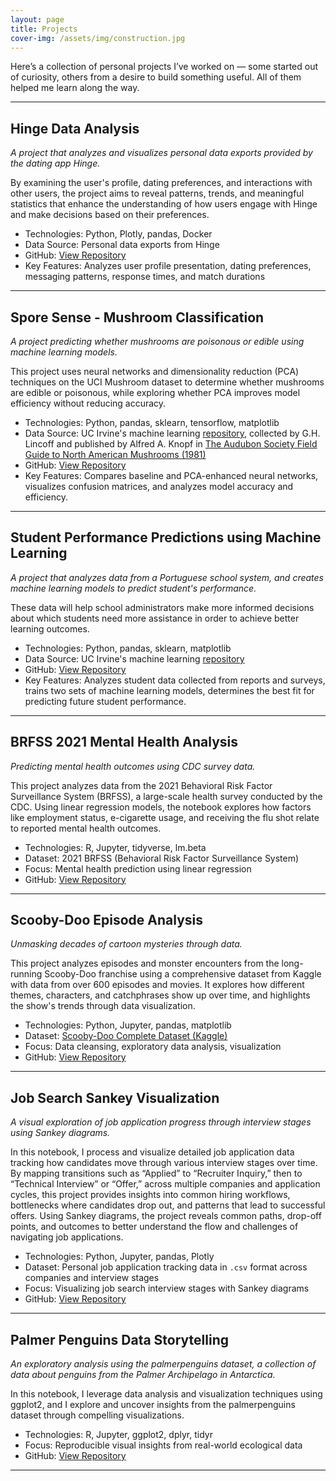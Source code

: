 ```yaml
---
layout: page
title: Projects
cover-img: /assets/img/construction.jpg
---
```


Here’s a collection of personal projects I’ve worked on — some started out of curiosity, others from a desire to build something useful. All of them helped me learn along the way.

---

## **Hinge Data Analysis**
*A project that analyzes and visualizes personal data exports provided by the dating app Hinge.*  

By examining the user's profile, dating preferences, and interactions with other users, the project aims to reveal patterns, trends, and meaningful statistics that enhance the understanding of how users engage with Hinge and make decisions based on their preferences.

- Technologies: Python, Plotly, pandas, Docker  
- Data Source: Personal data exports from Hinge  
- GitHub: [View Repository](https://github.com/smpotts/hinge-data-analysis)  
- Key Features: Analyzes user profile presentation, dating preferences, messaging patterns, response times, and match durations

---

## **Spore Sense - Mushroom Classification**
*A project predicting whether mushrooms are poisonous or edible using machine learning models.*  

This project uses neural networks and dimensionality reduction (PCA) techniques on the UCI Mushroom dataset to determine whether mushrooms are edible or poisonous, while exploring whether PCA improves model efficiency without reducing accuracy.

- Technologies: Python, pandas, sklearn, tensorflow, matplotlib 
- Data Source: UC Irvine's machine learning [repository](https://archive.ics.uci.edu/dataset/73/mushroom), collected by G.H. Lincoff and published by Alfred A. Knopf in [The Audubon Society Field Guide to North American Mushrooms (1981)](https://www.amazon.ca/National-Audubon-Society-American-Mushrooms/dp/0394519922)
- GitHub: [View Repository](https://github.com/smpotts/spore-sense)  
- Key Features: Compares baseline and PCA-enhanced neural networks, visualizes confusion matrices, and analyzes model accuracy and efficiency.

---

## **Student Performance Predictions using Machine Learning**
*A project that analyzes data from a Portuguese school system, and creates machine learning models to predict student's performance.*  

These data will help school administrators make more informed decisions about which students need more assistance in order to achieve better learning outcomes.

- Technologies: Python, pandas, sklearn, matplotlib  
- Data Source: UC Irvine's machine learning [repository](https://archive.ics.uci.edu/dataset/320/student+performance)  
- GitHub: [View Repository](https://github.com/smpotts/student-performance-predictions-ml)    
- Key Features: Analyzes student data collected from reports and surveys, trains two sets of machine learning models, determines the best fit for predicting future student performance.

---

## **BRFSS 2021 Mental Health Analysis**  
*Predicting mental health outcomes using CDC survey data.*  

This project analyzes data from the 2021 Behavioral Risk Factor Surveillance System (BRFSS), a large-scale health survey conducted by the CDC. Using linear regression models, the notebook explores how factors like employment status, e-cigarette usage, and receiving the flu shot relate to reported mental health outcomes.

- Technologies: R, Jupyter, tidyverse, lm.beta
- Dataset: 2021 BRFSS (Behavioral Risk Factor Surveillance System)  
- Focus: Mental health prediction using linear regression  
- GitHub: [View Repository](https://github.com/smpotts/brfss-health-modeling)

---

## **Scooby-Doo Episode Analysis**  
*Unmasking decades of cartoon mysteries through data.*

This project analyzes episodes and monster encounters from the long-running Scooby-Doo franchise using a comprehensive dataset from Kaggle with data from over 600 episodes and movies. It explores how different themes, characters, and catchphrases show up over time, and highlights the show's trends through data visualization.

- Technologies: Python, Jupyter, pandas, matplotlib 
- Dataset: [Scooby-Doo Complete Dataset (Kaggle)](https://www.kaggle.com/datasets/williamschooleman/scoobydoo-complete)  
- Focus: Data cleansing, exploratory data analysis, visualization
- GitHub: [View Repository](https://github.com/smpotts/scooby-doo-episode-analysis)

---

## **Job Search Sankey Visualization**  
*A visual exploration of job application progress through interview stages using Sankey diagrams.*  

In this notebook, I process and visualize detailed job application data tracking how candidates move through various interview stages over time. By mapping transitions such as “Applied” to “Recruiter Inquiry,” then to “Technical Interview” or “Offer,” across multiple companies and application cycles, this project provides insights into common hiring workflows, bottlenecks where candidates drop out, and patterns that lead to successful offers. Using Sankey diagrams, the project reveals common paths, drop-off points, and outcomes to better understand the flow and challenges of navigating job applications.

- Technologies: Python, Jupyter, pandas, Plotly  
- Dataset: Personal job application tracking data in `.csv` format across companies and interview stages 
- Focus: Visualizing job search interview stages with Sankey diagrams  
- GitHub: [View Repository](https://github.com/smpotts/jobsearch-sankey)  

---

## **Palmer Penguins Data Storytelling**
*An exploratory analysis using the palmerpenguins dataset, a collection of data about penguins from the Palmer Archipelago in Antarctica.*   

In this notebook, I leverage data analysis and visualization techniques using ggplot2, and I explore and uncover insights from the palmerpenguins dataset through compelling visualizations.

- Technologies: R, Jupyter, ggplot2, dplyr, tidyr  
- Focus: Reproducible visual insights from real-world ecological data  
- GitHub: [View Repository](https://github.com/smpotts/palmerpenguins-data-story)

---
